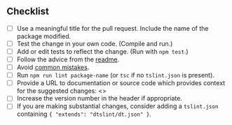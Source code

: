 <!--
    Please fill in this template.
-->

## Checklist

-   [ ] Use a meaningful title for the pull request. Include the name of the package modified.
-   [ ] Test the change in your own code. (Compile and run.)
-   [ ] Add or edit tests to reflect the change. (Run with `npm test`.)
-   [ ] Follow the advice from the [readme](https://github.com/DefinitelyTyped/DefinitelyTyped/blob/master/README.md#make-a-pull-request).
-   [ ] Avoid [common mistakes](https://github.com/DefinitelyTyped/DefinitelyTyped/blob/master/README.md#common-mistakes).
-   [ ] Run `npm run lint package-name` (or `tsc` if no `tslint.json` is present).
-   [ ] Provide a URL to documentation or source code which provides context for the suggested changes: <<url here>>
-   [ ] Increase the version number in the header if appropriate.
-   [ ] If you are making substantial changes, consider adding a `tslint.json` containing `{ "extends": "dtslint/dt.json" }`.
